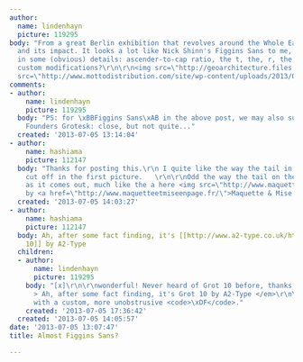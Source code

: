 ```yaml
---
author:
  name: lindenhayn
  picture: 119295
body: "From a great Berlin exhibition that revolves around the Whole Earth Catalog
  and its impact. It looks a lot like Nick Shinn's Figgins Sans to me, but it's different
  in some (obvious) details: ascender-to-cap ratio, the t, the, r, the f... Maybe
  custom modifications?\r\n\r\n<img src=\"http://geoarchitecture.files.wordpress.com/2013/04/2013-04-26-11-00-07.jpg?w=960\">\r\n\r\n<img
  src=\"http://www.mottodistribution.com/site/wp-content/uploads/2013/07/The-Whole-Earth_01.jpg\">\r\n\r\n"
comments:
- author:
    name: lindenhayn
    picture: 119295
  body: "PS: for \xBBFiggins Sans\xAB in the above post, we may also substitue Klim's
    Founders Grotesk: close, but not quite..."
  created: '2013-07-05 13:14:04'
- author:
    name: hashiama
    picture: 112147
  body: "Thanks for posting this.\r\n I quite like the way the tail in the /a/ gets
    cut off in the first picture.   \r\n\r\nOdd the way the tail on the /t/ sharpens
    as it comes out, much like the a here <img src=\"http://www.maquetteetmiseenpage.fr/files/pasolini_09.jpg\">
    by <a href=\"http://www.maquetteetmiseenpage.fr/\">Maquette & Mise en Page</a>."
  created: '2013-07-05 14:03:27'
- author:
    name: hashiama
    picture: 112147
  body: Ah, after some fact finding, it's [[http://www.a2-type.co.uk/html/grot10.html|Grot
    10]] by A2-Type
  children:
  - author:
      name: lindenhayn
      picture: 119295
    body: "[x]\r\n\r\nwonderful! Never heard of Grot 10 before, thanks a lot!\r\n\r\n<em>
      > Ah, after some fact finding, it's Grot 10 by A2-Type </em>\r\n\r\napparently,
      with a custom, more unobstrusive <code>\xDF</code>."
    created: '2013-07-05 17:36:42'
  created: '2013-07-05 14:05:57'
date: '2013-07-05 13:07:47'
title: Almost Figgins Sans?

---
```

